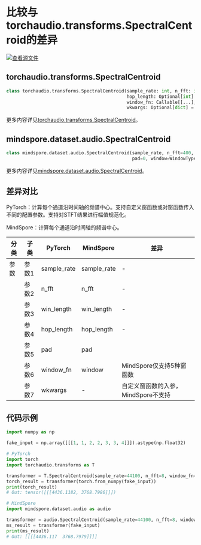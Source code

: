 # 比较与torchaudio.transforms.SpectralCentroid的差异

[![查看源文件](https://mindspore-website.obs.cn-north-4.myhuaweicloud.com/website-images/r2.3/resource/_static/logo_source.svg)](https://gitee.com/mindspore/docs/blob/r2.3/docs/mindspore/source_zh_cn/note/api_mapping/pytorch_diff/SpectralCentroid.md)

## torchaudio.transforms.SpectralCentroid

```python
class torchaudio.transforms.SpectralCentroid(sample_rate: int, n_fft: int = 400, win_length: Optional[int] = None,
                                             hop_length: Optional[int] = None, pad: int = 0,
                                             window_fn: Callable[[...], torch.Tensor] = <built-in method hann_window of type object>,
                                             wkwargs: Optional[dict] = None)
```

更多内容详见[torchaudio.transforms.SpectralCentroid](https://pytorch.org/audio/0.8.0/transforms.html#torchaudio.transforms.SpectralCentroid.html)。

## mindspore.dataset.audio.SpectralCentroid

```python
class mindspore.dataset.audio.SpectralCentroid(sample_rate, n_fft=400, win_length=None, hop_length=None,
                                               pad=0, window=WindowType.HANN)
```

更多内容详见[mindspore.dataset.audio.SpectralCentroid](https://mindspore.cn/docs/zh-CN/r2.3/api_python/dataset_audio/mindspore.dataset.audio.SpectralCentroid.html#mindspore.dataset.audio.SpectralCentroid)。

## 差异对比

PyTorch：计算每个通道沿时间轴的频谱中心。支持自定义窗函数或对窗函数传入不同的配置参数。支持对STFT结果进行幅值规范化。

MindSpore：计算每个通道沿时间轴的频谱中心。

| 分类 | 子类 |PyTorch | MindSpore | 差异 |
| --- | ---   | ---   | ---        |---  |
|参数 | 参数1 | sample_rate      | sample_rate      | - |
|     | 参数2 | n_fft    |  n_fft  | - |
|     | 参数3 | win_length  | win_length    | - |
|     | 参数4 | hop_length  | hop_length    | - |
|     | 参数5 | pad    | pad   |  |
|     | 参数6 | window_fn   | window     | MindSpore仅支持5种窗函数 |
|     | 参数7 | wkwargs  | -    | 自定义窗函数的入参，MindSpore不支持 |

## 代码示例

```python
import numpy as np

fake_input = np.array([[[1, 1, 2, 2, 3, 3, 4]]]).astype(np.float32)

# PyTorch
import torch
import torchaudio.transforms as T

transformer = T.SpectralCentroid(sample_rate=44100, n_fft=8, window_fn=torch.hann_window)
torch_result = transformer(torch.from_numpy(fake_input))
print(torch_result)
# Out: tensor([[[4436.1182, 3768.7986]]])

# MindSpore
import mindspore.dataset.audio as audio

transformer = audio.SpectralCentroid(sample_rate=44100, n_fft=8, window=audio.WindowType.HANN)
ms_result = transformer(fake_input)
print(ms_result)
# Out: [[[[4436.117  3768.7979]]]]
```
